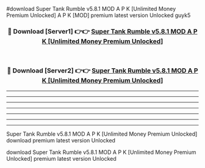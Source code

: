 #download Super Tank Rumble v5.8.1 MOD A P K [Unlimited Money Premium Unlocked]  A P K [MOD] premium latest version Unlocked guyk5 



<div align="center">
<h3>🔴 Download [Server1] 👉👉 <a href="https://apkdownload2.web.app/">Super Tank Rumble v5.8.1 MOD A P K [Unlimited Money Premium Unlocked] </a></h3><br>

<h3>🔴 Download [Server2] 👉👉 <a href="https://apkdownload2.web.app/">Super Tank Rumble v5.8.1 MOD A P K [Unlimited Money Premium Unlocked] </a></h3>
</div>





----------------------------------------------------------

----------------------------------------------------------

----------------------------------------------------------

----------------------------------------------------------

----------------------------------------------------------

----------------------------------------------------------

----------------------------------------------------------

Super Tank Rumble v5.8.1 MOD A P K [Unlimited Money Premium Unlocked]  download premium latest version Unlocked

download Super Tank Rumble v5.8.1 MOD A P K [Unlimited Money Premium Unlocked]  premium latest version Unlocked
